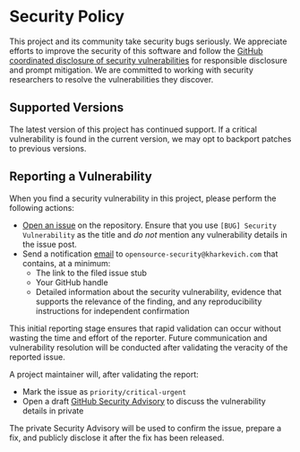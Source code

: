 # Security Policy

This project and its community take security bugs seriously. We appreciate efforts to improve the security of this software and follow the [GitHub coordinated disclosure of security vulnerabilities](https://docs.github.com/en/code-security/security-advisories/about-coordinated-disclosure-of-security-vulnerabilities#about-reporting-and-disclosing-vulnerabilities-in-projects-on-github) for responsible disclosure and prompt mitigation. We are committed to working with security researchers to resolve the vulnerabilities they discover.

## Supported Versions

The latest version of this project has continued support. If a critical vulnerability is found in the current version,
we may opt to backport patches to previous versions.

## Reporting a Vulnerability

When you find a security vulnerability in this project, please perform the following actions:

- [Open an issue](https://github.com/mlflow-oidc/mlflow-oidc-auth/issues/new?assignees=&labels=bug&template=bug_report_template.md&title=%5BBUG%5D%20Security%20Vulnerability) on the repository. Ensure that you use `[BUG] Security Vulnerability` as the title and _do not_ mention any vulnerability details in the issue post.
- Send a notification [email](mailto:opensource-security@kharkevich.com) to `opensource-security@kharkevich.com` that contains, at a minimum:
  - The link to the filed issue stub
  - Your GitHub handle
  - Detailed information about the security vulnerability, evidence that supports the relevance of the finding, and any reproducibility instructions for independent confirmation

This initial reporting stage ensures that rapid validation can occur without wasting the time and effort of the reporter. Future communication and vulnerability resolution will be conducted after validating the veracity of the reported issue.

A project maintainer will, after validating the report:

- Mark the issue as `priority/critical-urgent`
- Open a draft [GitHub Security Advisory](https://docs.github.com/en/code-security/security-advisories/creating-a-security-advisory) to discuss the vulnerability details in private

The private Security Advisory will be used to confirm the issue, prepare a fix, and publicly disclose it after the fix has been released.
